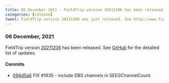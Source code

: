 ```yaml
---
title: 06 December 2021 - FieldTrip version 20211206 has been released
categories: [release]
tweet: FieldTrip version 20211206 was just released. See http://www.fieldtriptoolbox.org/#06-december-2021
---
```


### 06 December, 2021

FieldTrip version [20211206](http://github.com/fieldtrip/fieldtrip/releases/tag/20211206) has been released.
See [GitHub](https://github.com/fieldtrip/fieldtrip/compare/20211203...20211206) for the detailed list of updates.

#### Commits

- [094d5a6](http://github.com/fieldtrip/fieldtrip/commit/094d5a6) FIX #1935 - include DBS channels in SEEGChannelCount
